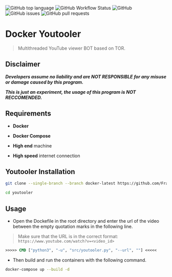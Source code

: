 ![GitHub top language](https://img.shields.io/github/languages/top/Fraccs/youtooler)
![GitHub Workflow Status](https://img.shields.io/github/workflow/status/Fraccs/youtooler/youtooler)
![GitHub](https://img.shields.io/github/license/Fraccs/youtooler)
![GitHub issues](https://img.shields.io/github/issues/Fraccs/youtooler)
![GitHub pull requests](https://img.shields.io/github/issues-pr/Fraccs/youtooler)

# Docker Youtooler

> Multithreaded YouTube viewer BOT based on TOR.

## Disclaimer

***Developers assume no liability and are NOT RESPONSIBLE for any misuse or damage caused by this program.***

***This is just an experiment, the usage of this program is NOT RECCOMENDED.***

## Requirements

- **Docker**

- **Docker Compose**

- **High end** machine

- **High speed** internet connection

## Youtooler Installation

```bash
git clone --single-branch --branch docker-latest https://github.com/Fraccs/youtooler.git
```

```bash
cd youtooler
```

## Usage

- Open the Dockefile in the root directory and enter the url of the video between the empty quotation marks in the following line.

> Make sure that the URL is in the correct format: ```https://www.youtube.com/watch?v=<video_id>```

```Dockerfile
>>>>> CMD ["python3", "-u", "src/youtooler.py", "--url", ""] <<<<<
```

- Then build and run the containers with the following command.

```bash
docker-compose up --build -d
```

